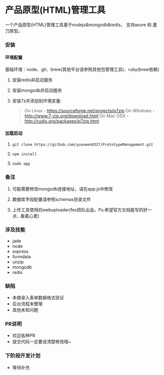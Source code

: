 # 产品原型(HTML)管理工具

一个产品原型(HTML)管理工具基于nodejs&mongodb&redis，
支持axure 和 墨刀原型。



### 安装

#### 环境配置

基础环境：node、git、brew(其他平台请参照其他包管理工具)、ruby(brew依赖)

1. 安装redis并启动服务

2. 安装mongodb并启动服务

3. 安装7z并添加到环境变量: 
    > On Linux - https://sourceforge.net/projects/p7zip
    > On Windows - http://www.7-zip.org/download.html
    > On Mac OSX - http://rudix.org/packages/p7zip.html
      

#### 加载启动

1. `git clone https://github.com/yuanwen0327/PrototypeManagement.git`

2. `npm install`

3. `node app`


### 备注

1. 可能需要修改mongodb连接地址，请在app.js中修改

2. 数据库字段配置请参照schemas目录文件

3. 上传工具使用的webuploader(fex团队出品，Ps.希望官方文档能写的好一点...看着心累)

### 涉及技能

- jade
- node
- express
- formdata
- unzip
- mongodb
- redis

### 缺陷

- 未做录入表单数据格式验证
- 后台流程未整理
- 其他未知问题

### PR说明
- 欢迎各种PR
- 提交代码一定要说清楚修改哦~

### 下阶段开发计划
- 等待补充

